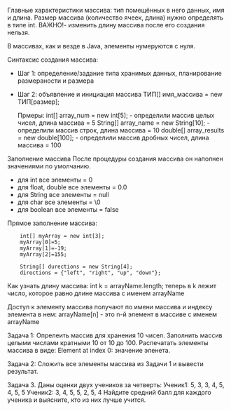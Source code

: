 Главные характеристики массива: тип помещённых в него данных, имя и длина.
Размер массива (количество ячеек, длина) нужно определять в типе int.
ВАЖНО!- изменить длину массива после его создания нельзя. 

В массивах, как и везде в Java, элементы нумеруются с нуля.

Синтаксис создания массива:
- Шаг 1: определение/задание типа хранимых данных, планирование размераности и размера
- Шаг 2: объявление и инициация массива
  ТИП[] имя_массива = new ТИП[размер];
  
    Прмеры:
  int[] array_num = new int[5]; - определили массив целых чисел, длина массива = 5
  String[] array_name = new String[10]; - определили массив строк, длина массива = 10
  double[] array_results = new double[100]; - определили массив дробных чисел, длина массива = 100

Заполнение массива
После процедуры создания массива он наполнен значениями по умолчанию.
- для int все элементы = 0
- для float, double все элементы = 0.0
- для String все элементы = null
- для char все элементы = \0
- для boolean все элементы = false

Прямое заполнение массива:

		int[] myArray = new int[3]; 
		myArray[0]=5;
		myArray[1]=-19;
		myArray[2]=155;

        String[] durections = new String[4];
        directions = {"left", "right", "up", "down"};

Как узнать длину массива:
    int k = arrayName.length;
    теперь в k лежит число, которое равно длине массива с именем arrayName

Доступ к элементу массива получают по имени массива и индексу элемента в нем:
    arrayName[n] - это n-й элемент в массиве с именем arrayName

Задача 1:
Опрелеить массив для хранения 10 чисел.
Заполнить массив целыми числами кратными 10 от 10 до 100.
Распечатать элементы массива в виде: Element at index 0: значение эленета.

Задача 2:
Сложить все элементы массива из Задачи 1 и вывести результат.

Задача 3. 
Даны оценки двух учеников за четверть:
Ученик1: 5, 3, 3, 4, 5, 4, 5, 5
Ученик2: 3, 4, 5, 5, 2, 5, 4
Найдите средний балл для каждого ученика и выясните, кто из них лучше учится. 